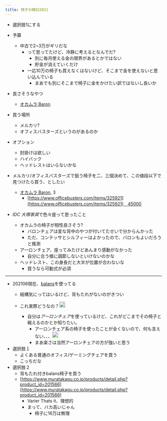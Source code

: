 ```yaml
---
title: 椅子の検討2021
---
```


* 選択肢1にする

* 予算
  
  * 中古で2~3万がギリだな
    * って思ってたけど、冷静に考えるとなんでだ?
      * 別に毎月使える金の限界があるとかではない
      * 貯金が消えていくだけ
    * 一応10万の椅子も買えなくはないけど、そこまで金を使えないと思い込んでいる
      * まあでも別にそこまで椅子に金をかけたい訳ではないし良いか
* 良さそうなやつ
  
  * [オカムラ Baron](%E3%82%AA%E3%82%AB%E3%83%A0%E3%83%A9%20Baron.md)
* 買う場所
  
  * メルカリ?
  * オフィスバスターズというのがあるのか
* オプション
  
  * 肘掛けは欲しい
  * ハイバック
  * ヘッドレストはいらないかな
* メルカリ/オフィスバスターズで狙う椅子を二、三個決めて、この値段以下で見つけたら買う、としたい
  
  * [オカムラ Baron](%E3%82%AA%E3%82%AB%E3%83%A0%E3%83%A9%20Baron.md), 3
    * [https://www.officebusters.com/items/325921](https://www.officebusters.com/items/325921)　45000
* *IDC 大塚家具*で色々座って思ったこと
  
  * オカムラの椅子が相性良さそう?
    * バロンチェアは変な背中のやつが付いてたせいで分からんかった
    * ただ、コンテッサとシルフィーはよかったので、バロンもよいだろうと推測
  * アーロンチェア、座ってみたけどあんまり感動がなかった
    * 自分に合う様に調節しないといけないのかな
  * ヘッドレスト、この身長だと大半が位置が合わないな
    * 買うなら可動式が必須

---

* 202106現在、[balans](balans.md)を使ってる
  * 結構気にってはいるけど、背もたれがないのがきつい
  * これ実際どうなの？<img src='https://scrapbox.io/api/pages/blu3mo-public/tkgshn/icon' alt='tkgshn.icon' height="19.5"/>

    * 自分は*アーロンチェア*を使っているけど、これがどこまでその椅子と戦えるのかとか知りたい。
      * アーロンチェア系の椅子を使ったことが全くないので、何も言えない、、、<img src='https://scrapbox.io/api/pages/blu3mo-public/blu3mo/icon' alt='blu3mo.icon' height="19.5"/>
      * まあ楽さは当然アーロンチェアの方が強いと思う
* 選択肢１
  * よくある普通のオフィス/ゲーミングチェアを買う
  * こっちだな
* 選択肢２
  * 背もたれ付きbalans椅子を買う
  * [https://www.muratakagu.co.jp/products/detail.php?product_id=201566](https://www.muratakagu.co.jp/products/detail.php?product_id=201566)
    * Varier Thats it、理想的
    * まって、バカ高いじゃん
      * 椅子に16万は無理
